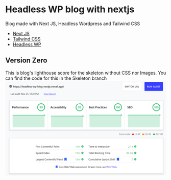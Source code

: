 # Headless WP blog with nextjs

Blog made with Next JS, Headless Wordpress and Tailwind CSS
- [Next JS](https://nextjs.org/docs/getting-started)
- [Tailwind CSS](https://tailwindcss.com/)
- [Headless WP](https://es.wordpress.org/plugins/wp-rest-headless/)

## Version Zero
This is blog's lighthouse score for the skeleton without CSS nor Images. You can find the code for this in the Skeleton branch
<img src="https://github.com/emoreno911/headlessWP-blog-nextjs/blob/main/public/img/skeleton-score.PNG?raw=true" alt="lighthouse skeleton score" title="lighthouse skeleton score" />

